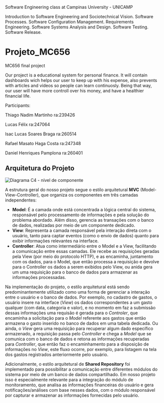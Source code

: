 Software Engineering class at Campinas University - UNICAMP

Introduction to Software Engineering and Sociotechnical Vision. Software Processes. Software Configuration Management. Requirements Engineering. Software Systems Analysis and Design. Software Testing. Software Release.


# Projeto_MC656

MC656 final project

Our project is a educational system for personal finance. It will contain dashboards wich helps our user to keep up with his expense, also prevents with articles and vídeos so people can learn continuosly. Being that way, our user will have more controll over his money, and have a healthier financial life.

Participants:

Thiago Nadim Martinho ra:239426

Lucas Félix ra:247064

Isac Lucas Soares Braga ra:260514

Rafael Masato Haga Costa ra:247348

Daniel Henriques Pamplona ra:260401


## Arquitetura do Projeto

![Diagrama C4 - nível de componente](https://github.com/user-attachments/assets/da89c93d-99c9-4773-bd05-39f2848982bb)

A estrutura geral do nosso projeto segue o estilo arquitetural **MVC** (Model-View-Controller), que organiza os componentes em três camadas independentes:

- **Model**: É a camada onde está concentrada a lógica central do sistema, responsável pelo processamento de informações e pela solução do problema abordado. Além disso, gerencia as transações com o banco de dados, realizadas por meio de um componente dedicado.
- **View**: Representa a camada responsável pela interação direta com o usuário, tanto para captar eventos (como o envio de dados) quanto para exibir informações relevantes na interface.
- **Controller**: Atua como intermediário entre o Model e a View, facilitando a comunicação entre essas camadas. Ele recebe as requisições geradas pela View (por meio do protocolo HTTP), e as encaminha, juntamento com os dados, para o Model, que então processa a requisição e devolve para o Controller os dados a serem exibidos pelo View, ou anida gera um uma requisição para o banco de dados para armazenar as informações processadas.

Na implementação do projeto, o estilo arquitetural está sendo predominantemente utilizado como uma forma de gerenciar a interação entre o usuário e o banco de dados. Por exemplo, no cadastro de gastos, o usuário insere na interface (*View*) os dados correspondentes a um gasto qualquer (com data, categoria e valor), e no momento em faz a submissão dessas informações uma requisão é gerada para o *Controler*, que encaminha a solicitação para o *Model* referente aos gastos que então armazena o gasto inserido no banco de dados em uma tabela dedicada. Ou ainda, o *View* gera uma requisição para recuperar algum dado específico armazenado, a requisição passa pelo *Controller* e chega a *Model* que se comunica com o banco de dados e retona as informações recuperadas para *Controller*, que então faz o encaminhamento para a disposição de informações no *View*, este fluxo ocorre, por exemplo, para listagem na tela dos gastos registrados anteriormente pelo usuário.

Adicionalmente, o estilo arquitetural de **Shared Repository** foi implementado para possibilitar a comunicação entre diferentes módulos do sistema por meio de um banco de dados compartilhado. Em nosso projeto isso é especialmente relevante para a integração do módulo de monitoramento, que analisa as informações financeiras do usuário e gera notificações/análises com base nesses dados, com o módulo responsável por capturar e armazenar as informações fornecidas pelo usuário.
